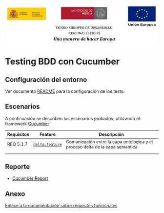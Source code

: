 ![](../images/logos_feder.png)

# Testing BDD con Cucumber

## Configuración del entorno

Ver documento [README](https://github.com/HerculesCRUE/ib-asio-docs-/blob/master/entregables_hito_2/testing/testing.md) para la configuración de los tests.

## Escenarios

A continuación se describen los escenarios probados, utilizando el framework [Cucumber](https://cucumber.io/docs/cucumber/)

| Requisitos                                                | Feature                                                     | Descripción                                                                                                                                          |
| ----------------------------------------------------------- | ----------------------------------------------------------- | ---------------------------------------------------------------------------------------------------------------------------------------------------- |
REQ 5.1.7	| [`delta.feature`](../src/test/features/delta.feature) | Comunicación entre la capa ontologica y el proceso delta de la capa semantica  
                                                                   |
                                                                                          |

## Reporte

* [Cucumber Report](https://reports.herculesasioizertis.desa.um.es/api-exchange/cucumber/overview-features.html)




## Anexo

[Enlace a la documentación sobre requisitos funcionales](https://github.com/HerculesCRUE/ib-asio-docs-/blob/master/entregables_hito_1/12-An%C3%A1lisis/Requisitos/Documents/Requisitos%20funcionales.md)



